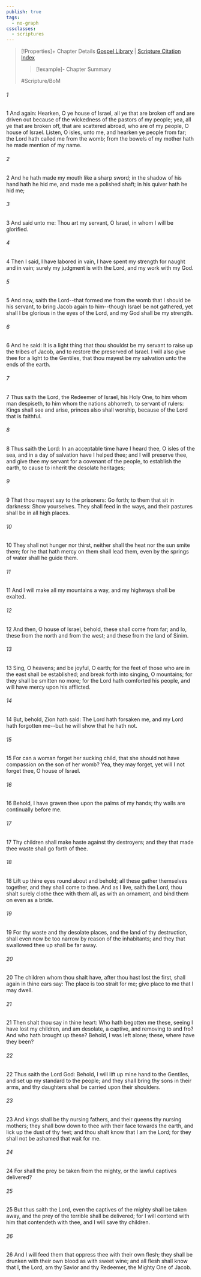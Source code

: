 ```yaml
---
publish: true
tags:
  - no-graph
cssclasses:
  - scriptures
---
```

>[!Properties]+ Chapter Details
>[Gospel Library](https://churchofjesuschrist.org/study/scriptures/bofm/1-ne/21?lang=eng)    |    [Scripture Citation Index](https://scriptures.byu.edu/#0cd15::c0cd15)
>>[!example]- Chapter Summary
>> 
> 
>
>#Scripture/BoM
###### 1
1 And again: Hearken, O ye house of Israel, all ye that are broken off and are driven out because of the wickedness of the pastors of my people; yea, all ye that are broken off, that are scattered abroad, who are of my people, O house of Israel. Listen, O isles, unto me, and hearken ye people from far; the Lord hath called me from the womb; from the bowels of my mother hath he made mention of my name.
###### 2
2 And he hath made my mouth like a sharp sword; in the shadow of his hand hath he hid me, and made me a polished shaft; in his quiver hath he hid me;
###### 3
3 And said unto me: Thou art my servant, O Israel, in whom I will be glorified.
###### 4
4 Then I said, I have labored in vain, I have spent my strength for naught and in vain; surely my judgment is with the Lord, and my work with my God.
###### 5
5 And now, saith the Lord--that formed me from the womb that I should be his servant, to bring Jacob again to him--though Israel be not gathered, yet shall I be glorious in the eyes of the Lord, and my God shall be my strength.
###### 6
6 And he said: It is a light thing that thou shouldst be my servant to raise up the tribes of Jacob, and to restore the preserved of Israel. I will also give thee for a light to the Gentiles, that thou mayest be my salvation unto the ends of the earth.
###### 7
7 Thus saith the Lord, the Redeemer of Israel, his Holy One, to him whom man despiseth, to him whom the nations abhorreth, to servant of rulers: Kings shall see and arise, princes also shall worship, because of the Lord that is faithful.
###### 8
8 Thus saith the Lord: In an acceptable time have I heard thee, O isles of the sea, and in a day of salvation have I helped thee; and I will preserve thee, and give thee my servant for a covenant of the people, to establish the earth, to cause to inherit the desolate heritages;
###### 9
9 That thou mayest say to the prisoners: Go forth; to them that sit in darkness: Show yourselves. They shall feed in the ways, and their pastures shall be in all high places.
###### 10
10 They shall not hunger nor thirst, neither shall the heat nor the sun smite them; for he that hath mercy on them shall lead them, even by the springs of water shall he guide them.
###### 11
11 And I will make all my mountains a way, and my highways shall be exalted.
###### 12
12 And then, O house of Israel, behold, these shall come from far; and lo, these from the north and from the west; and these from the land of Sinim.
###### 13
13 Sing, O heavens; and be joyful, O earth; for the feet of those who are in the east shall be established; and break forth into singing, O mountains; for they shall be smitten no more; for the Lord hath comforted his people, and will have mercy upon his afflicted.
###### 14
14 But, behold, Zion hath said: The Lord hath forsaken me, and my Lord hath forgotten me--but he will show that he hath not.
###### 15
15 For can a woman forget her sucking child, that she should not have compassion on the son of her womb? Yea, they may forget, yet will I not forget thee, O house of Israel.
###### 16
16 Behold, I have graven thee upon the palms of my hands; thy walls are continually before me.
###### 17
17 Thy children shall make haste against thy destroyers; and they that made thee waste shall go forth of thee.
###### 18
18 Lift up thine eyes round about and behold; all these gather themselves together, and they shall come to thee. And as I live, saith the Lord, thou shalt surely clothe thee with them all, as with an ornament, and bind them on even as a bride.
###### 19
19 For thy waste and thy desolate places, and the land of thy destruction, shall even now be too narrow by reason of the inhabitants; and they that swallowed thee up shall be far away.
###### 20
20 The children whom thou shalt have, after thou hast lost the first, shall again in thine ears say: The place is too strait for me; give place to me that I may dwell.
###### 21
21 Then shalt thou say in thine heart: Who hath begotten me these, seeing I have lost my children, and am desolate, a captive, and removing to and fro? And who hath brought up these? Behold, I was left alone; these, where have they been?
###### 22
22 Thus saith the Lord God: Behold, I will lift up mine hand to the Gentiles, and set up my standard to the people; and they shall bring thy sons in their arms, and thy daughters shall be carried upon their shoulders.
###### 23
23 And kings shall be thy nursing fathers, and their queens thy nursing mothers; they shall bow down to thee with their face towards the earth, and lick up the dust of thy feet; and thou shalt know that I am the Lord; for they shall not be ashamed that wait for me.
###### 24
24 For shall the prey be taken from the mighty, or the lawful captives delivered?
###### 25
25 But thus saith the Lord, even the captives of the mighty shall be taken away, and the prey of the terrible shall be delivered; for I will contend with him that contendeth with thee, and I will save thy children.
###### 26
26 And I will feed them that oppress thee with their own flesh; they shall be drunken with their own blood as with sweet wine; and all flesh shall know that I, the Lord, am thy Savior and thy Redeemer, the Mighty One of Jacob.
